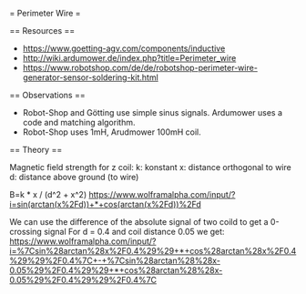 

= Perimeter Wire =


== Resources == 

 * https://www.goetting-agv.com/components/inductive
 * http://wiki.ardumower.de/index.php?title=Perimeter_wire
 * https://www.robotshop.com/de/de/robotshop-perimeter-wire-generator-sensor-soldering-kit.html

== Observations ==
 * Robot-Shop and Götting use simple sinus signals. Ardumower uses a code and matching algorithm.
 * Robot-Shop uses 1mH, Arudmower 100mH coil.


 == Theory ==

Magnetic field strength for z coil:
k: konstant
x: distance orthogonal to wire
d: distance above ground (to wire)

B=k * x / (d^2 + x^2)
https://www.wolframalpha.com/input/?i=sin(arctan(x%2Fd))+*+cos(arctan(x%2Fd))%2Fd

We can use the difference of the absolute signal of two coild to get a 0-crossing signal
For d = 0.4 and coil distance 0.05 we get:
https://www.wolframalpha.com/input/?i=%7Csin%28arctan%28x%2F0.4%29%29+*+cos%28arctan%28x%2F0.4%29%29%2F0.4%7C+-+%7Csin%28arctan%28%28x-0.05%29%2F0.4%29%29+*+cos%28arctan%28%28x-0.05%29%2F0.4%29%29%2F0.4%7C